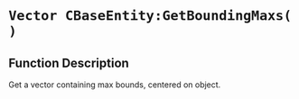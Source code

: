 # `Vector CBaseEntity:GetBoundingMaxs( )`
## Function Description
Get a vector containing max bounds, centered on object.

